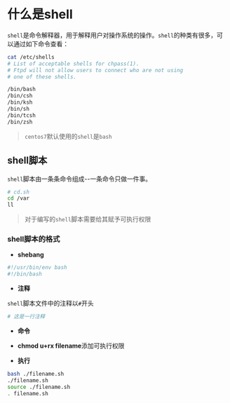 # 什么是shell

`shell`是命令解释器，用于解释用户对操作系统的操作。`shell`的种类有很多，可以通过如下命令查看：

```bash
cat /etc/shells
# List of acceptable shells for chpass(1).
# Ftpd will not allow users to connect who are not using
# one of these shells.

/bin/bash
/bin/csh
/bin/ksh
/bin/sh
/bin/tcsh
/bin/zsh
```

> `centos7`默认使用的`shell`是`bash`

## shell脚本

`shell`脚本由一条条命令组成--一条命令只做一件事。

```bash
# cd.sh
cd /var
ll
```

> 对于编写的`shell`脚本需要给其赋予可执行权限

### shell脚本的格式

- **shebang**

```bash
#!/usr/bin/env bash
#!/bin/bash
```

- **注释**

`shell`脚本文件中的注释以`#`开头

```bash
# 这是一行注释
```

- **命令**

- **chmod u+rx filename**添加可执行权限

- **执行**

```bash
bash ./filename.sh
./filename.sh
source ./filename.sh
. filename.sh
```